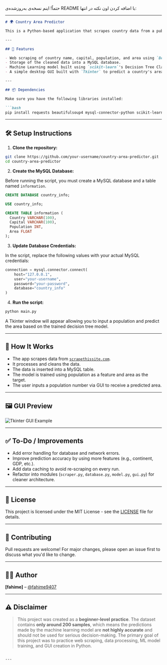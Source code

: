 حتماً! اینم نسخه‌ی به‌روزشده‌ی README با اضافه کردن اون نکته در انتها:

---

```markdown
# 🌍 Country Area Predictor

This is a Python-based application that scrapes country data from a public website, stores the information in a MySQL database, trains a decision tree classifier to predict a country's area based on its population, and presents a user-friendly GUI for predictions.

---

## 🚀 Features

- Web scraping of country name, capital, population, and area using `BeautifulSoup`.
- Storage of the cleaned data into a MySQL database.
- Machine Learning model built using `scikit-learn`'s Decision Tree Classifier.
- A simple desktop GUI built with `Tkinter` to predict a country's area based on its population input.

---

## 📦 Dependencies

Make sure you have the following libraries installed:

```bash
pip install requests beautifulsoup4 mysql-connector-python scikit-learn
```

---

## 🛠️ Setup Instructions

1. **Clone the repository:**

```bash
git clone https://github.com/your-username/country-area-predictor.git
cd country-area-predictor
```

2. **Create the MySQL Database:**

Before running the script, you must create a MySQL database and a table named `information`.

```sql
CREATE DATABASE country_info;

USE country_info;

CREATE TABLE information (
  Country VARCHAR(100),
  Capital VARCHAR(100),
  Population INT,
  Area FLOAT
);
```

3. **Update Database Credentials:**

In the script, replace the following values with your actual MySQL credentials:

```python
connection = mysql.connector.connect(
    host="127.0.0.1",
    user="your-username",
    password="your-password",
    database="country_info"
)
```

4. **Run the script:**

```bash
python main.py
```

A Tkinter window will appear allowing you to input a population and predict the area based on the trained decision tree model.

---

## 🧠 How It Works

- The app scrapes data from [`scrapethissite.com`](https://www.scrapethissite.com/pages/simple/).
- It processes and cleans the data.
- The data is inserted into a MySQL table.
- The model is trained using population as a feature and area as the target.
- The user inputs a population number via GUI to receive a predicted area.

---

## 🖼️ GUI Preview

![Tkinter GUI Example](https://user-images.githubusercontent.com/example/gui-preview.png)

---

## ✅ To-Do / Improvements

- Add error handling for database and network errors.
- Improve prediction accuracy by using more features (e.g., continent, GDP, etc.).
- Add data caching to avoid re-scraping on every run.
- Refactor into modules (`scraper.py`, `database.py`, `model.py`, `gui.py`) for cleaner architecture.

---

## 📄 License

This project is licensed under the MIT License - see the [LICENSE](LICENSE) file for details.

---

## 🤝 Contributing

Pull requests are welcome! For major changes, please open an issue first to discuss what you'd like to change.

---

## 🙋‍♀️ Author

**[fahime]** – [@fahime9407](https://github.com/fahime9407)

---

## ⚠️ Disclaimer

> This project was created as a **beginner-level practice**. The dataset contains **only around 200 samples**, which means the predictions made by the machine learning model are **not highly accurate** and should not be used for serious decision-making. The primary goal of this project was to practice web scraping, data processing, ML model training, and GUI creation in Python.
```

---
